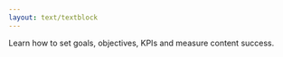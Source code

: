 ```yaml
---
layout: text/textblock
---
```

Learn how to set goals, objectives, KPIs and measure content success. 
